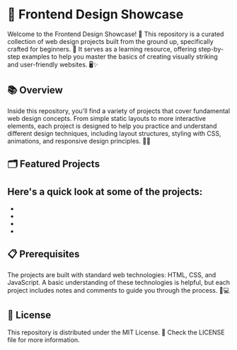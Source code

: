 # 🎨 Frontend Design Showcase

Welcome to the Frontend Design Showcase! 🚀 This repository is a curated collection of web design projects built from the ground up, specifically crafted for beginners. 🎉 It serves as a learning resource, offering step-by-step examples to help you master the basics of creating visually striking and user-friendly websites. 🖥️✨

## 📚 Overview

Inside this repository, you'll find a variety of projects that cover fundamental web design concepts. From simple static layouts to more interactive elements, each project is designed to help you practice and understand different design techniques, including layout structures, styling with CSS, animations, and responsive design principles. 📐🎨

## 🗂️ Featured Projects

Here's a quick look at some of the projects:
- 
- 
- 
- 
- 

## 📋 Prerequisites
The projects are built with standard web technologies: HTML, CSS, and JavaScript. A basic understanding of these technologies is helpful, but each project includes notes and comments to guide you through the process. 📜💻

## 📜 License
This repository is distributed under the MIT License. 📄 Check the LICENSE file for more information.